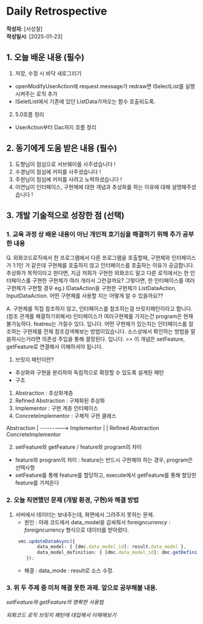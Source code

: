 # Daily Retrospective  
**작성자**: [서성철]  
**작성일시**: [2025-01-23]  

## 1. 오늘 배운 내용 (필수)  
1. 저장, 수정 시 바닥 새로그리기
 - openModifyUserAction에 request.message가 redraw면 ISelectList를 실행시켜주는 로직 추가 
 - ISeletList에서 기존에 있던 ListData가져오는 함수 호출되도록.

2. 5.0흐름 정리
 - UserAction부터 Dac까지 흐름 정리

## 2. 동기에게 도움 받은 내용 (필수)
1. 도형님이 점심으로 서브웨이를 사주셨습니다 ! 
2. 수경님이 점심에 커피를 사주셨습니다 !
3. 주원님이 점심에 커피를 사려고 노력하셨습니다 ! 
4. 아연님이 인터페이스, 구현체에 대한 개념과 추상화를 하는 이유에 대해 설명해주셨습니다 ! 


## 3. 개발 기술적으로 성장한 점 (선택)
### 1. 교육 과정 상 배운 내용이 아닌 개인적 호기심을 해결하기 위해 추가 공부한 내용

Q. 외화코드로직에서 한 프로그램에서 다른 프로그램을 호출할때, 구현체와 인터페이스가 1:1인 거 같은데 구현체를 호출하지 않고 인터페이스를 호출하는 이유가 궁금합니다.
    추상화가 목적이라고 한다면, 지금 저희가 구현한 외화코드 말고 다른 로직에서는 한 인터페이스를 구현한 구현체가 여러 개라서 그런걸까요?
    그렇다면, 한 인터페이스를 여러 구현체가 구현할 경우 eg.) IDataAction을 구현한 구현체가 ListDataAction, InputDataAction. 어떤 구현체를 사용할 지는 어떻게 알 수 있을까요??

A. 구현체를 직접 참조하지 않고, 인터페이스를 참조하는걸 브릿지패턴이라고 합니다. (참조 관계를 해결하기위해서)
    인터페이스가 여러구현체를 가지는건 program은 현재 불가능하다. featreu는 가질수 있다. 입니다.
    어떤 구현체가 있는지는 인터페이스를 참조하는 구현체를 전체 참조검색해보는 방법이있습니다.
    소스상에서 확인하는 방법을 말씀하시는거라면 의존성 주입을 통해 결정된다. 입니다.
    >> 이 개념은 setFeature, getFeature로 연결해서 이해하셔야 됩니다.


1. 브릿지 패턴이란?
 - 추상화와 구현을 분리하여 독립적으로 확장할 수 있도록 설계된 패턴
 - 구조
  1) Abstraction : 추상화계층
  2) Refined Abstraction : 구체화된 추상화
  3) Implementor : 구현 계층 인터페이스
  4) ConcreteImplementor : 구체적 구현 클래스

  Abstraction
   |         ---------> Implementor
   |                           |
Refined Abstraction    ConcreteImplementor


2. setFeature와 getFeature / feature와 program의 차이
 - feature와 program의 차이 : feature는 반드시 구현해야 하는 경우, program은 선택사항
 - setFeature를 통해 feature를 할당하고, execute에서 getFeature를 통해 할당한 feature를 가져온다



### 2. 오늘 직면했던 문제 (개발 환경, 구현)와 해결 방법
1. 서버에서 데이터는 보내주는데, 화면에서 그려주지 못하는 문제.
    - 원인 : 아래 코드에서 data_model을 감싸줘서 foreign$currency : foreign$currency 형식으로 데이터를 받아왔다.
    ```ts
     vmc.updateDataAsync({
            data_model: { [dmc.data_model_id]: result.data_model },
            data_model_definition: { [dmc.data_model_id]: dmc.getDefinition() },
        });
    ```
    - 해결 : data_mode : result로 소스 수정.
       


### 3. 위 두 주제 중 미처 해결 못한 과제. 앞으로 공부해볼 내용.

*setFeature와 getFeature의 명확한 사용법*

*외화코드 로직 브릿지 패턴에 대입해서 이해해보기*